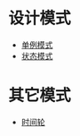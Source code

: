 设计模式
============

- [单例模式](/Singleton)
- [状态模式](/State)


其它模式
==================

- [时间轮](/TimeWheel)